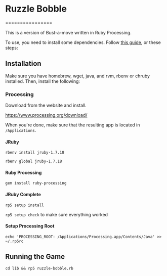 # Ruzzle Bobble
================

This is a version of Bust-a-move written in Ruby Processing.

To use, you need to install some dependencies. Follow [this guide](https://github.com/jashkenas/ruby-processing/wiki/Installing-ruby-processing-on-the-mac), or these steps:


## Installation

Make sure you have homebrew, wget, java, and rvm, rbenv or chruby
installed. Then, install the following:

### Processing

Download from the website and install.

https://www.processing.org/download/

When you're done, make sure that the resulting app is located in
`/Applications`.

#### JRuby

`rbenv install jruby-1.7.18`

`rbenv global jruby-1.7.18`

#### Ruby Processing

`gem install ruby-processing`

#### JRuby Complete

`rp5 setup install`

`rp5 setup check` to make sure everything worked

#### Setup Processing Root

`echo 'PROCESSING_ROOT: /Applications/Processing.app/Contents/Java' >> ~/.rp5rc`

## Running the Game

`cd lib && rp5 ruzzle-bobble.rb`

